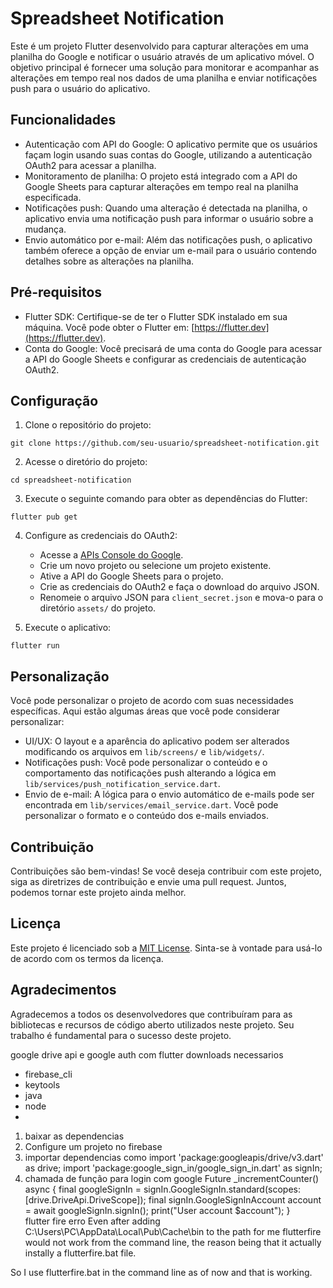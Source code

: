 # Spreadsheet Notification

Este é um projeto Flutter desenvolvido para capturar alterações em uma planilha do Google e notificar o usuário através de um aplicativo móvel. O objetivo principal é fornecer uma solução para monitorar e acompanhar as alterações em tempo real nos dados de uma planilha e enviar notificações push para o usuário do aplicativo.

## Funcionalidades

- Autenticação com API do Google: O aplicativo permite que os usuários façam login usando suas contas do Google, utilizando a autenticação OAuth2 para acessar a planilha.
- Monitoramento de planilha: O projeto está integrado com a API do Google Sheets para capturar alterações em tempo real na planilha especificada.
- Notificações push: Quando uma alteração é detectada na planilha, o aplicativo envia uma notificação push para informar o usuário sobre a mudança.
- Envio automático por e-mail: Além das notificações push, o aplicativo também oferece a opção de enviar um e-mail para o usuário contendo detalhes sobre as alterações na planilha.

## Pré-requisitos

- Flutter SDK: Certifique-se de ter o Flutter SDK instalado em sua máquina. Você pode obter o Flutter em: [https://flutter.dev](https://flutter.dev).
- Conta do Google: Você precisará de uma conta do Google para acessar a API do Google Sheets e configurar as credenciais de autenticação OAuth2.

## Configuração

1. Clone o repositório do projeto:

```
git clone https://github.com/seu-usuario/spreadsheet-notification.git
```

2. Acesse o diretório do projeto:

```
cd spreadsheet-notification
```

3. Execute o seguinte comando para obter as dependências do Flutter:

```
flutter pub get
```

4. Configure as credenciais do OAuth2:

   - Acesse a [APIs Console do Google](https://console.developers.google.com/).
   - Crie um novo projeto ou selecione um projeto existente.
   - Ative a API do Google Sheets para o projeto.
   - Crie as credenciais do OAuth2 e faça o download do arquivo JSON.
   - Renomeie o arquivo JSON para `client_secret.json` e mova-o para o diretório `assets/` do projeto.

5. Execute o aplicativo:

```
flutter run
```

## Personalização

Você pode personalizar o projeto de acordo com suas necessidades específicas. Aqui estão algumas áreas que você pode considerar personalizar:

- UI/UX: O layout e a aparência do aplicativo podem ser alterados modificando os arquivos em `lib/screens/` e `lib/widgets/`.
- Notificações push: Você pode personalizar o conteúdo e o comportamento das notificações push alterando a lógica em `lib/services/push_notification_service.dart`.
- Envio de e-mail: A lógica para o envio automático de e-mails pode ser encontrada em `lib/services/email_service.dart`. Você pode personalizar o formato e o conteúdo dos e-mails enviados.

## Contribuição

Contribuições são bem-vindas! Se você deseja contribuir com este projeto, siga as diretrizes de contribuição e envie uma pull request. Juntos, podemos tornar este projeto ainda melhor.

## Licença

Este projeto é licenciado sob a [MIT License](LICENSE). Sinta-se à vontade para usá-lo de acordo com os termos da licença.

## Agradecimentos

Agradecemos a todos os desenvolvedores que contribuíram para as bibliotecas e recursos de código aberto utilizados neste projeto. Seu trabalho é fundamental para o sucesso deste projeto.

google drive api e google auth com flutter
downloads necessarios
   - firebase_cli
   - keytools 
   - java
   - node
   - 
1. baixar as dependencias
2. Configure um projeto no firebase
3. importar dependencias como 
	import 'package:googleapis/drive/v3.dart' as drive;
	import 'package:google_sign_in/google_sign_in.dart' as signIn;
4. chamada de função para login com google
	Future<void> _incrementCounter() async {
      final googleSignIn = signIn.GoogleSignIn.standard(scopes: [drive.DriveApi.DriveScope]);
      final signIn.GoogleSignInAccount account = await googleSignIn.signIn();
      print("User account $account");
   }  
   flutter fire erro Even after adding C:\Users\PC\AppData\Local\Pub\Cache\bin to the path for me flutterfire would not work from the command line, the reason being that it actually instally a flutterfire.bat file.

So I use flutterfire.bat in the command line as of now and that is working.